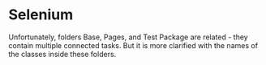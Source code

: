 # Selenium
Unfortunately, folders Base, Pages, and Test Package are related - they contain multiple connected tasks.
But it is more clarified with the names of the classes inside these folders.
